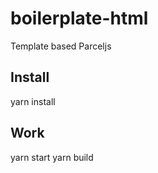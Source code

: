 # boilerplate-html
Template based Parceljs


## Install

yarn install

## Work

yarn start
yarn build
